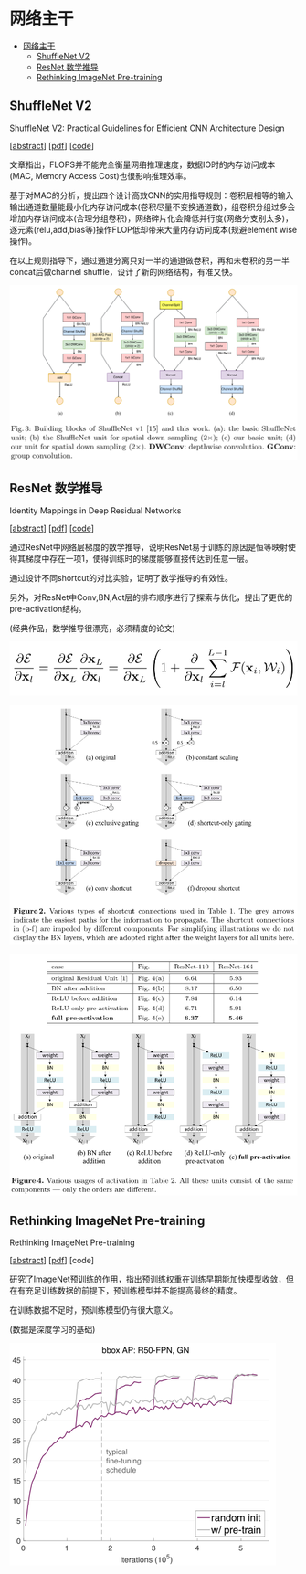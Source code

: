 <!--
 * @Date: 2022-01-23 12:05:34
 * @LastEditTime: 2022-01-23 12:06:43
 * @LastEditors: Li Xiang
 * @Description: 
 * @FilePath: \paper_notes\backbones.md
-->

# 网络主干

- [网络主干](#网络主干)
  - [ShuffleNet V2](#shufflenet-v2)
  - [ResNet 数学推导](#resnet-数学推导)
  - [Rethinking ImageNet Pre-training](#rethinking-imagenet-pre-training)

## ShuffleNet V2

ShuffleNet V2: Practical Guidelines for Efficient CNN Architecture Design

[[abstract](https://arxiv.org/abs/1807.11164)]
[[pdf](https://arxiv.org/pdf/1807.11164)]
[[code](https://github.com/pytorch/vision/blob/5a315453da/torchvision/models/shufflenetv2.py)]

文章指出，FLOPS并不能完全衡量网络推理速度，数据IO时的内存访问成本(MAC, Memory Access Cost)也很影响推理效率。

基于对MAC的分析，提出四个设计高效CNN的实用指导规则：卷积层相等的输入输出通道数量能最小化内存访问成本(卷积尽量不变换通道数)，组卷积分组过多会增加内存访问成本(合理分组卷积)，网络碎片化会降低并行度(网络分支别太多)，逐元素(relu,add,bias等)操作FLOP低却带来大量内存访问成本(规避element wise操作)。

在以上规则指导下，通过通道分离只对一半的通道做卷积，再和未卷积的另一半concat后做channel shuffle，设计了新的网络结构，有准又快。

![](images/2022-01-11-22-50-44.png)


## ResNet 数学推导

Identity Mappings in Deep Residual Networks

[[abstract](https://arxiv.org/abs/1603.05027)]
[[pdf](https://arxiv.org/pdf/1603.05027)]
[[code](https://github.com/KaimingHe/resnet-1k-layers)]

通过ResNet中网络层梯度的数学推导，说明ResNet易于训练的原因是恒等映射使得其梯度中存在一项1，使得训练时的梯度能够直接传达到任意一层。

通过设计不同shortcut的对比实验，证明了数学推导的有效性。

另外，对ResNet中Conv,BN,Act层的排布顺序进行了探索与优化，提出了更优的pre-activation结构。

(经典作品，数学推导很漂亮，必须精度的论文)

![](images/2022-01-20-22-04-08.png)

![](images/2022-01-20-22-05-35.png)

![](images/2022-01-20-22-08-49.png)

## Rethinking ImageNet Pre-training
Rethinking ImageNet Pre-training

[[abstract](https://arxiv.org/abs/1811.08883)]
[[pdf](https://arxiv.org/pdf/1811.08883)]
[code]

研究了ImageNet预训练的作用，指出预训练权重在训练早期能加快模型收敛，但在有充足训练数据的前提下，预训练模型并不能提高最终的精度。

在训练数据不足时，预训练模型仍有很大意义。

(数据是深度学习的基础)


![](images/2022-01-13-22-35-23.png)

